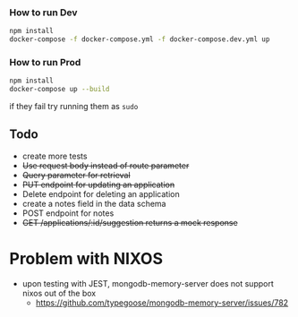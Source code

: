 ### How to run Dev


```bash
npm install
docker-compose -f docker-compose.yml -f docker-compose.dev.yml up
```


### How to run Prod

```bash
npm install
docker-compose up --build
```


if they fail try running them as `sudo`


## Todo 

- create more tests
- ~~Use request body instead of route parameter~~
- ~~Query parameter for retrieval~~
- ~~PUT endpoint for updating an application~~
- Delete endpoint for deleting an application
- create a notes field in the data schema
- POST endpoint for notes
- ~~GET /applications/:id/suggestion returns a mock response~~




# Problem with NIXOS
- upon testing with JEST, mongodb-memory-server does not support nixos out of the box
  - https://github.com/typegoose/mongodb-memory-server/issues/782


